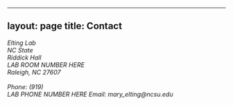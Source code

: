 
---
layout: page
title: Contact
---

<!-- put a map here
<a href="http://g.co/maps/ty32r"><img class="pull-right" src="/images/fhcrc-campus.png"/></a>
-->

<address>
	Elting Lab<br>
	NC State<br>
	Riddick Hall<br>  
	LAB ROOM NUMBER HERE<br>
	Raleigh, NC 27607<br>
	<br>
	Phone: (919) <br>LAB PHONE NUMBER HERE
	Email: mary_elting<span style="display:none">obfuscate</span>@ncsu.edu<br> <!--change this to eltinglab once we get the alias-->
	<p>&nbsp;<br> 
</address>

